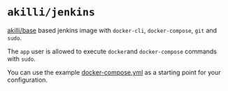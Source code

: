 # `akilli/jenkins`

[akilli/base](https://github.com/akilli/base) based jenkins image with `docker-cli`, `docker-compose`, `git` and `sudo`.

The `app` user is allowed to execute `docker`and `docker-compose` commands with `sudo`.

You can use the example [docker-compose.yml](docker-compose.yml) as a starting point for your configuration.
